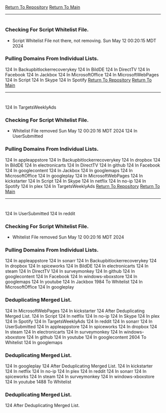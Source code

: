 [Return To Repository](https://github.com/DigitalWarrior/piholeparser/)
[Return To Main](https://github.com/DigitalWarrior/piholeparser/blob/master/RecentRunLogs/Mainlog.md)
____________________________________
# 
### Checking For Script Whitelist File.
* Script Whitelist File not there, not removing. Sun May 12 00:20:15 MDT 2024
### Pulling Domains From Individual Lists.
124 In Backupbitlockerrecoverykey
124 In BildDE
124 In DirectTV
124 In Facebook
124 In Jackbox
124 In MicrosoftOffice
124 In MicrosoftWebPages
124 In Script
124 In Skype
124 In Spotify
[Return To Repository](https://github.com/DigitalWarrior/piholeparser/)
[Return To Main](https://github.com/DigitalWarrior/piholeparser/blob/master/RecentRunLogs/Mainlog.md)
____________________________________
# 
124 In TargetsWeeklyAds
### Checking For Script Whitelist File.
* Whitelist File removed Sun May 12 00:20:16 MDT 2024
124 In UserSubmitted
### Pulling Domains From Individual Lists.
124 In appleappstore
124 In Backupbitlockerrecoverykey
124 In dropbox
124 In BildDE
124 In electronicarts
124 In DirectTV
124 In github
124 In Facebook
124 In googlecontent
124 In Jackbox
124 In googlemaps
124 In MicrosoftOffice
124 In googleplay
124 In MicrosoftWebPages
124 In kickstarter
124 In Script
124 In Skype
124 In netflix
124 In no-ip
124 In Spotify
124 In plex
124 In TargetsWeeklyAds
[Return To Repository](https://github.com/DigitalWarrior/piholeparser/)
[Return To Main](https://github.com/DigitalWarrior/piholeparser/blob/master/RecentRunLogs/Mainlog.md)
____________________________________
# 
124 In UserSubmitted
124 In reddit
### Checking For Script Whitelist File.
* Whitelist File removed Sun May 12 00:20:16 MDT 2024
### Pulling Domains From Individual Lists.
124 In appleappstore
124 In sonarr
124 In Backupbitlockerrecoverykey
124 In dropbox
124 In spiceworks
124 In BildDE
124 In electronicarts
124 In steam
124 In DirectTV
124 In surveymonkey
124 In github
124 In googlecontent
124 In Facebook
124 In windows-xboxstore
124 In googlemaps
124 In youtube
124 In Jackbox
1984 To Whitelist
124 In MicrosoftOffice
124 In googleplay
### Deduplicating Merged List.
124 In MicrosoftWebPages
124 In kickstarter
124 After Deduplicating Merged List.
124 In Script
124 In netflix
124 In no-ip
124 In Skype
124 In plex
124 In Spotify
124 In TargetsWeeklyAds
124 In reddit
124 In sonarr
124 In UserSubmitted
124 In appleappstore
124 In spiceworks
124 In dropbox
124 In steam
124 In electronicarts
124 In surveymonkey
124 In windows-xboxstore
124 In github
124 In youtube
124 In googlecontent
2604 To Whitelist
124 In googlemaps
### Deduplicating Merged List.
124 In googleplay
124 After Deduplicating Merged List.
124 In kickstarter
124 In netflix
124 In no-ip
124 In plex
124 In reddit
124 In sonarr
124 In spiceworks
124 In steam
124 In surveymonkey
124 In windows-xboxstore
124 In youtube
1488 To Whitelist
### Deduplicating Merged List.
124 After Deduplicating Merged List.

